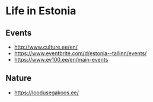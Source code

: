 # Life in Estonia

## Events

* http://www.culture.ee/en/
* https://www.eventbrite.com/d/estonia--tallinn/events/
* https://www.ev100.ee/en/main-events

## Nature

* https://loodusegakoos.ee/
